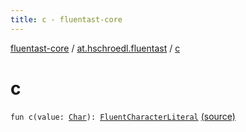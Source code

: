 ```yaml
---
title: c - fluentast-core
---
```


[fluentast-core](../index.html) / [at.hschroedl.fluentast](index.html) / [c](.)

# c

`fun c(value: `[`Char`](https://kotlinlang.org/api/latest/jvm/stdlib/kotlin/-char/index.html)`): `[`FluentCharacterLiteral`](../at.hschroedl.fluentast.ast.expression/-fluent-character-literal/index.html) [(source)](https://github.com/hschroedl/FluentAST/tree/master/core/src/main/kotlin//at.hschroedl.fluentast/Fluentast.kt#L36)